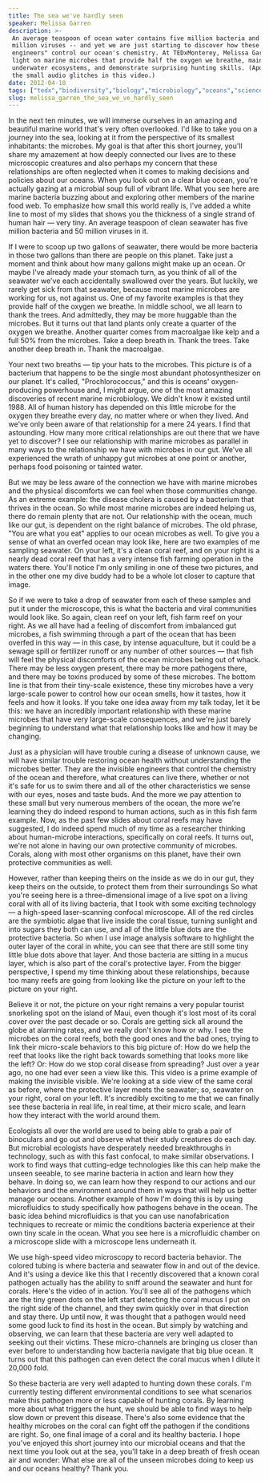 ```yaml
---
title: The sea we've hardly seen
speaker: Melissa Garren
description: >-
 An average teaspoon of ocean water contains five million bacteria and fifty
 million viruses -- and yet we are just starting to discover how these "invisible
 engineers" control our ocean's chemistry. At TEDxMonterey, Melissa Garren sheds
 light on marine microbes that provide half the oxygen we breathe, maintain
 underwater ecosystems, and demonstrate surprising hunting skills. (Apologies for
 the small audio glitches in this video.)
date: 2012-04-18
tags: ["tedx","biodiversity","biology","microbiology","oceans","science","nanoscale","environment","health","bacteria","disease","microbes","pollution","climate-change","innovation","biotech"]
slug: melissa_garren_the_sea_we_ve_hardly_seen
---
```


In the next ten minutes, we will immerse ourselves in an amazing and beautiful marine
world that's very often overlooked. I'd like to take you on a journey into the sea,
looking at it from the perspective of its smallest inhabitants: the microbes. My goal is
that after this short journey, you'll share my amazement at how deeply connected our lives
are to these microscopic creatures and also perhaps my concern that these relationships
are often neglected when it comes to making decisions and policies about our oceans. When
you look out on a clear blue ocean, you're actually gazing at a microbial soup full of
vibrant life. What you see here are marine bacteria buzzing about and exploring other
members of the marine food web. To emphasize how small this world really is, I've added a
white line to most of my slides that shows you the thickness of a single strand of human
hair — very tiny. An average teaspoon of clean seawater has five million bacteria and 50
million viruses in it.

If I were to scoop up two gallons of seawater, there would be more bacteria in those two
gallons than there are people on this planet. Take just a moment and think about how many
gallons might make up an ocean. Or maybe I've already made your stomach turn, as you think
of all of the seawater we've each accidentally swallowed over the years. But luckily, we
rarely get sick from that seawater, because most marine microbes are working for us, not
against us. One of my favorite examples is that they provide half of the oxygen we breathe.
In middle school, we all learn to thank the trees. And admittedly, they may be more
huggable than the microbes. But it turns out that land plants only create a quarter of the
oxygen we breathe. Another quarter comes from macroalgae like kelp and a full 50% from the
microbes. Take a deep breath in. Thank the trees. Take another deep breath in. Thank the
macroalgae.

Your next two breaths — tip your hats to the microbes. This picture is of a bacterium that
happens to be the single most abundant photosynthesizer on our planet. It's called,
"Prochlorococcus," and this is oceans' oxygen-producing powerhouse and, I might argue, one
of the most amazing discoveries of recent marine microbiology. We didn't know it existed
until 1988. All of human history has depended on this little microbe for the oxygen they
breathe every day, no matter where or when they lived. And we've only been aware of that
relationship for a mere 24 years. I find that astounding. How many more critical
relationships are out there that we have yet to discover? I see our relationship with
marine microbes as parallel in many ways to the relationship we have with microbes in our
gut. We've all experienced the wrath of unhappy gut microbes at one point or another,
perhaps food poisoning or tainted water.

But we may be less aware of the connection we have with marine microbes and the physical
discomforts we can feel when those communities change. As an extreme example: the disease
cholera is caused by a bacterium that thrives in the ocean. So while most marine microbes
are indeed helping us, there do remain plenty that are not. Our relationship with the
ocean, much like our gut, is dependent on the right balance of microbes. The old phrase,
"You are what you eat" applies to our ocean microbes as well. To give you a sense of what
an overfed ocean may look like, here are two examples of me sampling seawater. On your
left, it's a clean coral reef, and on your right is a nearly dead coral reef that has a
very intense fish farming operation in the waters there. You'll notice I'm only smiling in
one of these two pictures, and in the other one my dive buddy had to be a whole lot closer
to capture that image.

So if we were to take a drop of seawater from each of these samples and put it under the
microscope, this is what the bacteria and viral communities would look like. So again,
clean reef on your left, fish farm reef on your right. As we all have had a feeling of
discomfort from imbalanced gut microbes, a fish swimming through a part of the ocean that
has been overfed in this way — in this case, by intense aquaculture, but it could be a
sewage spill or fertilizer runoff or any number of other sources — that fish will feel the
physical discomforts of the ocean microbes being out of whack. There may be less oxygen
present, there may be more pathogens there, and there may be toxins produced by some of
these microbes. The bottom line is that from their tiny-scale existence, these tiny
microbes have a very large-scale power to control how our ocean smells, how it tastes, how
it feels and how it looks. If you take one idea away from my talk today, let it be this: we
have an incredibly important relationship with these marine microbes that have very
large-scale consequences, and we're just barely beginning to understand what that
relationship looks like and how it may be changing.

Just as a physician will have trouble curing a disease of unknown cause, we will have
similar trouble restoring ocean health without understanding the microbes better. They are
the invisible engineers that control the chemistry of the ocean and therefore, what
creatures can live there, whether or not it's safe for us to swim there and all of the
other characteristics we sense with our eyes, noses and taste buds. And the more we pay
attention to these small but very numerous members of the ocean, the more we're learning
they do indeed respond to human actions, such as in this fish farm example. Now, as the
past few slides about coral reefs may have suggested, I do indeed spend much of my time as
a researcher thinking about human-microbe interactions, specifically on coral reefs. It
turns out, we're not alone in having our own protective community of microbes. Corals,
along with most other organisms on this planet, have their own protective communities as
well.

However, rather than keeping theirs on the inside as we do in our gut, they keep theirs on
the outside, to protect them from their surroundings So what you're seeing here is a
three-dimensional image of a live spot on a living coral with all of its living bacteria,
that I took with some exciting technology — a high-speed laser-scanning confocal
microscope. All of the red circles are the symbiotic algae that live inside the coral
tissue, turning sunlight and into sugars they both can use, and all of the little blue
dots are the protective bacteria. So when I use image analysis software to highlight the
outer layer of the coral in white, you can see that there are still some tiny little blue
dots above that layer. And those bacteria are sitting in a mucus layer, which is also part
of the coral's protective layer. From the bigger perspective, I spend my time thinking
about these relationships, because too many reefs are going from looking like the picture
on your left to the picture on your right.

Believe it or not, the picture on your right remains a very popular tourist snorkeling
spot on the island of Maui, even though it's lost most of its coral cover over the past
decade or so. Corals are getting sick all around the globe at alarming rates, and we
really don't know how or why. I see the microbes on the coral reefs, both the good ones
and the bad ones, trying to link their micro-scale behaviors to this big picture of: How
do we help the reef that looks like the right back towards something that looks more like
the left? Or: How do we stop coral disease from spreading? Just over a year ago, no one had
ever seen a view like this. This video is a prime example of making the invisible visible.
We're looking at a side view of the same coral as before, where the protective layer meets
the seawater; so, seawater on your right, coral on your left. It's incredibly exciting to
me that we can finally see these bacteria in real life, in real time, at their micro
scale, and learn how they interact with the world around them.

Ecologists all over the world are used to being able to grab a pair of binoculars and go
out and observe what their study creatures do each day. But microbial ecologists have
desperately needed breakthroughs in technology, such as with this fast confocal, to make
similar observations. I work to find ways that cutting-edge technologies like this can
help make the unseen seeable, to see marine bacteria in action and learn how they behave.
In doing so, we can learn how they respond to our actions and our behaviors and the
environment around them in ways that will help us better manage our oceans. Another example
of how I'm doing this is by using microfluidics to study specifically how pathogens behave
in the ocean. The basic idea behind microfluidics is that you can use nanofabrication
techniques to recreate or mimic the conditions bacteria experience at their own tiny scale
in the ocean. What you see here is a microfluidic chamber on a microscope slide with a
microscope lens underneath it.

We use high-speed video microscopy to record bacteria behavior. The colored tubing is
where bacteria and seawater flow in and out of the device. And it's using a device like
this that I recently discovered that a known coral pathogen actually has the ability to
sniff around the seawater and hunt for corals. Here's the video of in action. You'll see
all of the pathogens which are the tiny green dots on the left start detecting the coral
mucus I put on the right side of the channel, and they swim quickly over in that direction
and stay there. Up until now, it was thought that a pathogen would need some good luck to
find its host in the ocean. But simply by watching and observing, we can learn that these
bacteria are very well adapted to seeking out their victims. These micro-channels are
bringing us closer than ever before to understanding how bacteria navigate that big blue
ocean. It turns out that this pathogen can even detect the coral mucus when I dilute it
20,000 fold.

So these bacteria are very well adapted to hunting down these corals. I'm currently
testing different environmental conditions to see what scenarios make this pathogen more
or less capable of hunting corals. By learning more about what triggers the hunt, we
should be able to find ways to help slow down or prevent this disease. There's also some
evidence that the healthy microbes on the coral can fight off the pathogen if the
conditions are right. So, one final image of a coral and its healthy bacteria. I hope
you've enjoyed this short journey into our microbial oceans and that the next time you
look out at the sea, you'll take in a deep breath of fresh ocean air and wonder: What else
are all of the unseen microbes doing to keep us and our oceans healthy? Thank
you.

<!--
ad_duration=3.33
comment_count=72
event="TEDxMonterey"
external_start_time=0
intro_duration=11.82
is_subtitle_required="False"
is_talk_featured="True"
language="en"
language_swap="False"
native_language="en"
number_of_related_talks=6
number_of_speakers=1
number_of_subtitled_videos=18
number_of_tags=16
number_of_talk_download_languages=18
number_of_talk_more_resources=0
number_of_talk_recommendations=0
number_of_talks_take_actions=0
post_ad_duration=0.83
published_timestamp="2012-05-20 14:01:08"
recording_date="2012-04-18"
speaker_description="Marine biologist"
speaker_is_published=1
speaker_name="Melissa Garren"
talk_name="The sea we've hardly seen"
talks_tags=["tedx","biodiversity","biology","microbiology","oceans","science","nanoscale","environment","health","bacteria","disease","microbes","pollution","climate-change","innovation","biotech"]
url_audio="https://download.ted.com/talks/MelissaGarren_2012X.mp3?apikey=acme-roadrunner"
url_photo_speaker="https://pe.tedcdn.com/images/ted/68604b70bba7ccbb803826af93cb10336881f7af_254x191.jpg"
url_photo_talk="https://pe.tedcdn.com/images/ted/97d43178783356f5b8cc496c3942cd7592b2c9b3_800x600.jpg"
url_webpage="https://www.ted.com/talks/melissa_garren_the_sea_we_ve_hardly_seen"
video_type_name="TEDx Talk"
-->